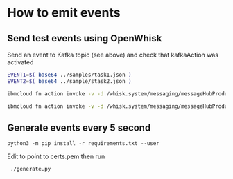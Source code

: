 # How to emit events



## Send test events using OpenWhisk

Send an event to Kafka topic (see above) and check that kafkaAction was activated



```bash
EVENT1=$( base64 ../samples/task1.json )
EVENT2=$( base64 ../sample/stask2.json )

ibmcloud fn action invoke -v -d /whisk.system/messaging/messageHubProduce -p kafka_brokers_sasl "[\"kafka03-prod02.messagehub.services.us-south.bluemix.net:9093\"]" -p topic mytopic -p user HFrcTJyrKd0GRNkK -p password 5NJkATVxktFCnN79Gxa1flhe9GDWJE8s -p value "$EVENT1" --param base64DecodeValue true

ibmcloud fn action invoke -v -d /whisk.system/messaging/messageHubProduce -p kafka_brokers_sasl "[\"kafka03-prod02.messagehub.services.us-south.bluemix.net:9093\"]" -p topic mytopic -p user HFrcTJyrKd0GRNkK -p password 5NJkATVxktFCnN79Gxa1flhe9GDWJE8s -p value "$EVENT2" --param base64DecodeValue true
```


## Generate events every 5 second

```
python3 -m pip install -r requirements.txt --user
```

Edit to point to certs.pem then run

```
 ./generate.py
```

